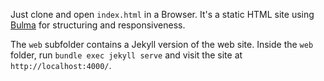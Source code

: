 Just clone and open `index.html` in a Browser. It's a static HTML site using [Bulma](https://bulma.io) for structuring and responsiveness.

The `web` subfolder contains a Jekyll version of the web site. Inside the `web` folder, run `bundle exec jekyll serve` and visit the site at `http://localhost:4000/`.
